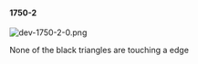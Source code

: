 #### 1750-2
![dev-1750-2-0.png](https://github.com/lil-lab/nlvr/raw/master/nlvr/dev/images/3/dev-1750-2-0.png "dev-1750-2-0.png")

None of the black triangles are touching a edge